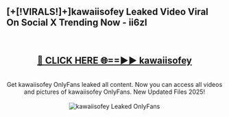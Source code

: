 <h2>[+[!VIRALS!]+]kawaiisofey Leaked Video Viral On Social X Trending Now - ii6zl</h2>
<br>
<div align="center">
<h2><a href="https://libra.edu.pl?kawaiisofey" rel="nofollow">🔴 CLICK HERE 🌐==►► kawaiisofey</a></h2>
<br>
Get kawaiisofey OnlyFans leaked all content. Now you can access all videos and pictures of kawaiisofey OnlyFans. New Updated Files 2025!
<br>
<br>
<a href="https://libra.edu.pl?kawaiisofey" rel="nofollow" data-target="animated-image.originalLink"><img src="https://i.ibb.co.com/WyWwxjT/player-gif2.gif" alt="kawaiisofey Leaked OnlyFans" style="max-width: 100%; display: inline-block;" data-target="animated-image.originalImage"></a>
</div>
<br>